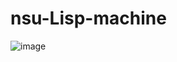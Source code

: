 # nsu-Lisp-machine
![image](https://github.com/chiguaua/Lisp-Machine/assets/69720999/ec3fbf03-ffdc-4dd4-a36e-1831e7e7e496)


